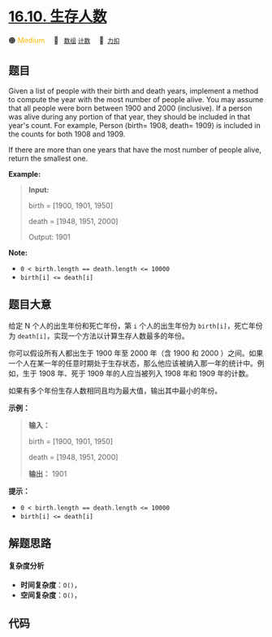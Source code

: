 # [16.10. 生存人数](https://2xiao.github.io/leetcode-js/interview/i_16.10.html)

🟠 <font color=#ffb800>Medium</font>&emsp; 🔖&ensp; [`数组`](/tag/array.md) [`计数`](/tag/counting.md)&emsp; 🔗&ensp;[`力扣`](https://leetcode.cn/problems/living-people-lcci)

## 题目

Given a list of people with their birth and death years, implement a method to
compute the year with the most number of people alive. You may assume that all
people were born between 1900 and 2000 (inclusive). If a person was alive
during any portion of that year, they should be included in that year's count.
For example, Person (birth= 1908, death= 1909) is included in the counts for
both 1908 and 1909.

If there are more than one years that have the most number of people alive,
return the smallest one.



**Example:**

> 
> 
> 
> 
> 
> **Input:**
> 
> birth = [1900, 1901, 1950]
> 
> death = [1948, 1951, 2000]
> 
> Output: 1901
> 
> 



**Note:**

  * `0 < birth.length == death.length <= 10000`
  * `birth[i] <= death[i]`


## 题目大意

给定 N 个人的出生年份和死亡年份，第 `i` 个人的出生年份为 `birth[i]`，死亡年份为
`death[i]`，实现一个方法以计算生存人数最多的年份。

你可以假设所有人都出生于 1900 年至 2000 年（含 1900 和 2000
）之间。如果一个人在某一年的任意时期处于生存状态，那么他应该被纳入那一年的统计中。例如，生于 1908 年、死于 1909 年的人应当被列入 1908 年和
1909 年的计数。

如果有多个年份生存人数相同且均为最大值，输出其中最小的年份。



**示例：**

> 
> 
> 
> 
> 
> **输入：**
> 
> birth = [1900, 1901, 1950]
> 
> death = [1948, 1951, 2000]
> 
> **输出：** 1901
> 
> 



**提示：**

  * `0 < birth.length == death.length <= 10000`
  * `birth[i] <= death[i]`


## 解题思路

#### 复杂度分析

- **时间复杂度**：`O()`，
- **空间复杂度**：`O()`，

## 代码

```javascript

```